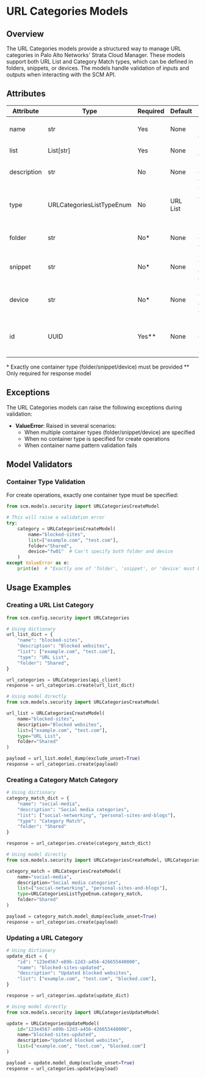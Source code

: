 # URL Categories Models

## Overview

The URL Categories models provide a structured way to manage URL categories in Palo Alto Networks' Strata Cloud Manager.
These models support both URL List and Category Match types, which can be defined in folders, snippets, or devices. The
models handle validation of inputs and outputs when interacting with the SCM API.

## Attributes

| Attribute   | Type                      | Required | Default  | Description                                    |
|-------------|---------------------------|----------|----------|------------------------------------------------|
| name        | str                       | Yes      | None     | Name of the URL category                       |
| list        | List[str]                 | Yes      | None     | Lists of URL categories                        |
| description | str                       | No       | None     | Description of the URL category                |
| type        | URLCategoriesListTypeEnum | No       | URL List | Type of URL category (URL List/Category Match) |
| folder      | str                       | No*      | None     | Folder where category is defined               |
| snippet     | str                       | No*      | None     | Snippet where category is defined              |
| device      | str                       | No*      | None     | Device where category is defined               |
| id          | UUID                      | Yes**    | None     | UUID of the URL category (response only)       |

\* Exactly one container type (folder/snippet/device) must be provided
\** Only required for response model

## Exceptions

The URL Categories models can raise the following exceptions during validation:

- **ValueError**: Raised in several scenarios:
    - When multiple container types (folder/snippet/device) are specified
    - When no container type is specified for create operations
    - When container name pattern validation fails

## Model Validators

### Container Type Validation

For create operations, exactly one container type must be specified:

<div class="termy">

<!-- termynal -->

```python
from scm.models.security import URLCategoriesCreateModel

# This will raise a validation error
try:
    category = URLCategoriesCreateModel(
        name="blocked-sites",
        list=["example.com", "test.com"],
        folder="Shared",
        device="fw01"  # Can't specify both folder and device
    )
except ValueError as e:
    print(e)  # "Exactly one of 'folder', 'snippet', or 'device' must be provided."
```

</div>

## Usage Examples

### Creating a URL List Category

<div class="termy">

<!-- termynal -->

```python
from scm.config.security import URLCategories

# Using dictionary
url_list_dict = {
    "name": "blocked-sites",
    "description": "Blocked websites",
    "list": ["example.com", "test.com"],
    "type": "URL List",
    "folder": "Shared",
}

url_categories = URLCategories(api_client)
response = url_categories.create(url_list_dict)

# Using model directly
from scm.models.security import URLCategoriesCreateModel

url_list = URLCategoriesCreateModel(
    name="blocked-sites",
    description="Blocked websites",
    list=["example.com", "test.com"],
    type="URL List",
    folder="Shared"
)

payload = url_list.model_dump(exclude_unset=True)
response = url_categories.create(payload)
```

</div>

### Creating a Category Match Category

<div class="termy">

<!-- termynal -->

```python
# Using dictionary
category_match_dict = {
    "name": "social-media",
    "description": "Social media categories",
    "list": ["social-networking", "personal-sites-and-blogs"],
    "type": "Category Match",
    "folder": "Shared"
}

response = url_categories.create(category_match_dict)

# Using model directly
from scm.models.security import URLCategoriesCreateModel, URLCategoriesListTypeEnum

category_match = URLCategoriesCreateModel(
    name="social-media",
    description="Social media categories",
    list=["social-networking", "personal-sites-and-blogs"],
    type=URLCategoriesListTypeEnum.category_match,
    folder="Shared"
)

payload = category_match.model_dump(exclude_unset=True)
response = url_categories.create(payload)
```

</div>

### Updating a URL Category

<div class="termy">

<!-- termynal -->

```python
# Using dictionary
update_dict = {
    "id": "123e4567-e89b-12d3-a456-426655440000",
    "name": "blocked-sites-updated",
    "description": "Updated blocked websites",
    "list": ["example.com", "test.com", "blocked.com"],
}

response = url_categories.update(update_dict)

# Using model directly
from scm.models.security import URLCategoriesUpdateModel

update = URLCategoriesUpdateModel(
    id="123e4567-e89b-12d3-a456-426655440000",
    name="blocked-sites-updated",
    description="Updated blocked websites",
    list=["example.com", "test.com", "blocked.com"]
)

payload = update.model_dump(exclude_unset=True)
response = url_categories.update(payload)
```

</div>
